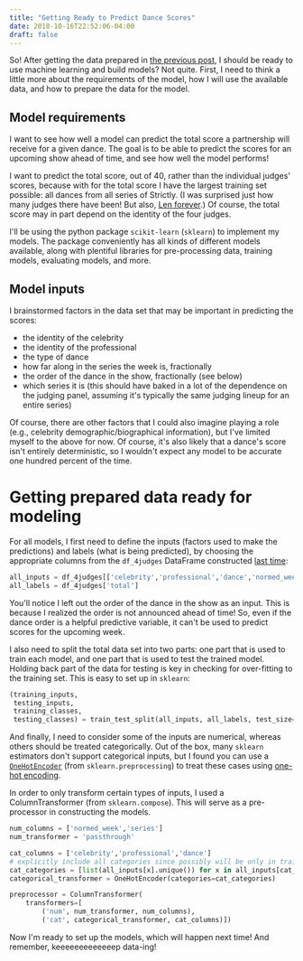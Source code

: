 ```yaml
---
title: "Getting Ready to Predict Dance Scores"
date: 2018-10-16T22:52:06-04:00
draft: false
---
```


So! After getting the data prepared in [the previous post](../data-prep), I should be ready to use machine learning and build models? Not quite. First, I need to think a little more about the requirements of the model, how I will use the available data, and how to prepare the data for the model.

## Model requirements

I want to see how well a model can predict the total score a partnership will receive for a given dance. The goal is to be able to predict the scores for an upcoming show ahead of time, and see how well the model performs!

I want to predict the total score, out of 40, rather than the individual judges' scores, because with for the total score I have the largest training set possible: all dances from all series of Strictly. (I was surprised just how many judges there have been! But also, [Len forever](https://giphy.com/gifs/bbc-xUOxfljQpQdYB4r9Yc/tile).) Of course, the total score may in part depend on the identity of the four judges.

I'll be using the python package `scikit-learn` (`sklearn`) to implement my models. The package conveniently has all kinds of different models available, along with plentiful libraries for pre-processing data, training models, evaluating models, and more.

## Model inputs

I brainstormed factors in the data set that may be important in predicting the scores:

- the identity of the celebrity
- the identity of the professional
- the type of dance
- how far along in the series the week is, fractionally
- the order of the dance in the show, fractionally (see below)
- which series it is (this should have baked in a lot of the dependence on the judging panel, assuming it's typically the same judging lineup for an entire series)

Of course, there are other factors that I could also imagine playing a role (e.g., celebrity demographic/biographical information), but I've limited myself to the above for now. Of course, it's also likely that a dance's score isn't entirely deterministic, so I wouldn't expect any model to be accurate one hundred percent of the time.

# Getting prepared data ready for modeling

For all models, I first need to define the inputs (factors used to make the predictions) and labels (what is being predicted), by choosing the appropriate columns from the `df_4judges` DataFrame constructed [last time](../data-prep):

```python
all_inputs = df_4judges[['celebrity','professional','dance','normed_week','series']]
all_labels = df_4judges['total']
```

You'll notice I left out the order of the dance in the show as an input. This is because I realized the order is not announced ahead of time! So, even if the dance order is a helpful predictive variable, it can't be used to predict scores for the upcoming week.

I also need to split the total data set into two parts: one part that is used to train each model, and one part that is used to test the trained model. Holding back part of the data for testing is key in checking for over-fitting to the training set. This is easy to set up in `sklearn`:

```python
(training_inputs,
 testing_inputs,
 training_classes,
 testing_classes) = train_test_split(all_inputs, all_labels, test_size=0.25, random_state=1)
```

And finally, I need to consider some of the inputs are numerical, whereas others should be treated categorically. Out of the box, many `sklearn` estimators don't support categorical inputs, but I found you can use a [`OneHotEncoder`](http://scikit-learn.org/stable/modules/generated/sklearn.preprocessing.OneHotEncoder.html) (from `sklearn.preprocessing`) to treat these cases using [one-hot encoding](https://en.wikipedia.org/wiki/One-hot).

In order to only transform certain types of inputs, I used a ColumnTransformer (from `sklearn.compose`). This will serve as a pre-processor in constructing the models.

```python
num_columns = ['normed_week','series']
num_transformer = 'passthrough'

cat_columns = ['celebrity','professional','dance']
# explicitly include all categories since possibly will be only in training data and not testing
cat_categories = [list(all_inputs[x].unique()) for x in all_inputs[cat_columns]]
categorical_transformer = OneHotEncoder(categories=cat_categories)

preprocessor = ColumnTransformer(
    transformers=[
        ('num', num_transformer, num_columns),
        ('cat', categorical_transformer, cat_columns)])
```

Now I'm ready to set up the models, which will happen next time! And remember, keeeeeeeeeeeeep data-ing!
